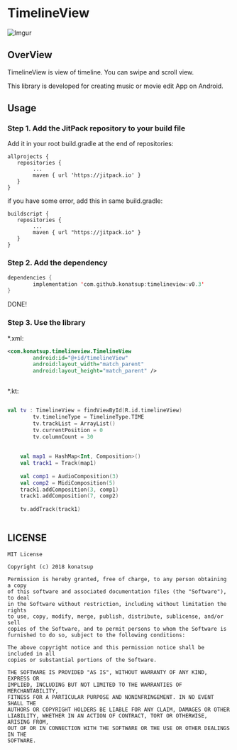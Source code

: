 # TimelineView

![Imgur](https://i.imgur.com/q1l5czv.gif)

## OverView
TimelineView is view of timeline.
You can swipe and scroll view.

This library is developed for creating music or movie edit App on Android. 

## Usage
### Step 1. Add the JitPack repository to your build file

Add it in your root build.gradle at the end of repositories:
```
allprojects {
   repositories {
        ...
   	    maven { url 'https://jitpack.io' }
   }
}
```
if you have some error, add this in same build.gradle:
```
buildscript {
   repositories {
        ...
        maven { url "https://jitpack.io" }
   }
}
```


### Step 2. Add the dependency
```kotlin
dependencies {
        implementation 'com.github.konatsup:timelineview:v0.3'
}
```

DONE!


### Step 3. Use the library


*.xml: 
```xml
<com.konatsup.timelineview.TimelineView
        android:id="@+id/timelineView"
        android:layout_width="match_parent"
        android:layout_height="match_parent" />
     
```

*.kt: 
```kotlin

val tv : TimelineView = findViewById(R.id.timelineView)
        tv.timelineType = TimelineType.TIME
        tv.trackList = ArrayList()
        tv.currentPosition = 0
        tv.columnCount = 30
        
        
    val map1 = HashMap<Int, Composition>()
    val track1 = Track(map1)
    
    val comp1 = AudioComposition(3)
    val comp2 = MidiComposition(5)
    track1.addComposition(3, comp1)
    track1.addComposition(7, comp2)     
    
    tv.addTrack(track1) 
                      
```

## LICENSE
```
MIT License

Copyright (c) 2018 konatsup

Permission is hereby granted, free of charge, to any person obtaining a copy
of this software and associated documentation files (the "Software"), to deal
in the Software without restriction, including without limitation the rights
to use, copy, modify, merge, publish, distribute, sublicense, and/or sell
copies of the Software, and to permit persons to whom the Software is
furnished to do so, subject to the following conditions:

The above copyright notice and this permission notice shall be included in all
copies or substantial portions of the Software.

THE SOFTWARE IS PROVIDED "AS IS", WITHOUT WARRANTY OF ANY KIND, EXPRESS OR
IMPLIED, INCLUDING BUT NOT LIMITED TO THE WARRANTIES OF MERCHANTABILITY,
FITNESS FOR A PARTICULAR PURPOSE AND NONINFRINGEMENT. IN NO EVENT SHALL THE
AUTHORS OR COPYRIGHT HOLDERS BE LIABLE FOR ANY CLAIM, DAMAGES OR OTHER
LIABILITY, WHETHER IN AN ACTION OF CONTRACT, TORT OR OTHERWISE, ARISING FROM,
OUT OF OR IN CONNECTION WITH THE SOFTWARE OR THE USE OR OTHER DEALINGS IN THE
SOFTWARE.
```
